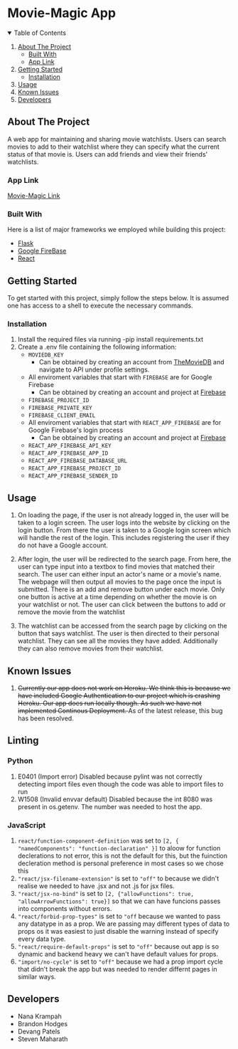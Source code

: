 # Movie-Magic App 







<!-- TABLE OF CONTENTS -->
<details open="open">
  <summary>Table of Contents</summary>
  <ol>
    <li>
      <a href="#about-the-project">About The Project</a>
      <ul>
        <li><a href="#built-with">Built With</a></li>
        <li><a href="#app-link">App Link</a></li>
      </ul>
    </li>
    <li>
      <a href="#getting-started">Getting Started</a>
      <ul>
        <li><a href="#installation">Installation</a></li>
      </ul>
    </li>
    <li><a href="#usage">Usage</a></li>
     <li><a href="#known-issues">Known Issues</a></li>
      <li><a href="#developers">Developers</a></li>
        

  </ol>
</details>



<!-- ABOUT THE PROJECT -->
## About The Project


A web app for maintaining and sharing movie watchlists. Users can search movies to add to their watchlist where they can specify what the current status of that movie is. Users can add friends and view their friends' watchlists.

### App Link
[Movie-Magic Link](https://movie-magic-2.herokuapp.com/)







### Built With

Here is a list of major frameworks we employed while building this project:
  
* [Flask](https://flask.palletsprojects.com/en/2.0.x/)
* [Google FireBase](https://firebase.google.com)
* [React](https://reactjs.org/docs/getting-started.html)



<!-- GETTING STARTED -->
## Getting Started

To get started with this project, simply follow the steps below. It is assumed one has access to a shell to execute the necessary commands.




### Installation


1. Install the required files via running -pip install requirements.txt
2. Create a .env file containing the following information:
    * ``` MOVIEDB_KEY ```
        - Can be obtained by creating an account from [TheMovieDB](https://www.themoviedb.org/) and navigate to API under profile settings. 
    * All enviroment variables that start with ```FIREBASE``` are for Google Firebase 
       - Can be obtained by creating an account and project at [Firebase](https://firebase.google.com/)
    * ``` FIREBASE_PROJECT_ID ```
    * ``` FIREBASE_PRIVATE_KEY ```
    * ``` FIREBASE_CLIENT_EMAIL ```
    * All enviroment variables that start with ```REACT_APP_FIREBASE``` are for Google Firebase's login process
        - Can be obtained by creating an account and project at [Firebase](https://firebase.google.com/)
    * ```REACT_APP_FIREBASE_API_KEY```
    * ```REACT_APP_FIREBASE_APP_ID```
    * ```REACT_APP_FIREBASE_DATABASE_URL```
    * ```REACT_APP_FIREBASE_PROJECT_ID```
    * ```REACT_APP_FIREBASE_SENDER_ID```




<!-- USAGE EXAMPLES -->
## Usage

1. On loading the page, if the user is not already logged in, the user will be taken to a login screen. The user logs into the website by clicking on the login button. From there the user is taken to a Google login screen which will handle the rest of the login. This includes registering the user if they do not have a Google account.

2. After login, the user will be redirected to the search page. From here, the user can type input into a textbox to find movies that matched their search. The user can either input an actor's name or a movie's name. The webpage will then output all movies to the page once the input is submitted. There is an add and remove button under each movie. Only one button is active at a time depending on whether the movie is on your watchlist or not. The user can click between the buttons to add or remove the movie from the watchlist

3. The watchlist can be accessed from the search page by clicking on the button that says watchlist. The user is then directed to their personal watchlist. They can see all the movies they have added. Additionally they can also remove movies from their watchlist.



<!-- KNOWN ISSUES -->
## Known Issues

1. <del>Currently our app does not work on Heroku. We think this is because we have included Google Authentication to our project which is crashing Heroku. Our app does run locally though. As such we have not implemented Continous Deployment. </del> As of the latest release, this bug has been resolved.

## Linting
### Python
1. E0401 (Import error)
Disabled because pylint was not correctly detecting import files even though the code was able to import files to run
2. W1508 (Invalid envvar default)
Disabled because the int 8080 was present in os.getenv. The number was needed to host the app. 

### JavaScript
1. `react/function-component-definition` was set to `[2, { "namedComponents": "function-declaration" }]` to aloow for function declerations to not error, this is not the default for this, but the fuinction decleration method is personal preference in most cases so we chose this
2. `"react/jsx-filename-extension"` is set to `"off"` to because we didn't realise we needed to have .jsx and not .js for jsx files. 
3. `"react/jsx-no-bind"` is set to `[2, {"allowFunctions": true, "allowArrowFunctions": true}]` so that we can have funcions passes into components without errors.
4. `"react/forbid-prop-types"` is set to `"off` because we wanted to pass any datatype in as a prop. We are passing may different types of data to props os it was easiest to just disable the warning instead of specify every data type.
5. `"react/require-default-props"` is set to `"off"` because out app is so dynamic and backend heavy we can't have default values for props.
6. `"import/no-cycle"` is set to `"off"` because we had a prop import cycle that didn't break the app but was needed to render differnt pages in similar ways. 


<!-- DEVELOPERS -->
## Developers

* Nana Krampah
* Brandon Hodges
* Devang Patels
* Steven Maharath


